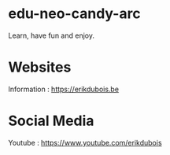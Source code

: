 # edu-neo-candy-arc

Learn, have fun and enjoy.

# Websites

Information : https://erikdubois.be


# Social Media

Youtube  : https://www.youtube.com/erikdubois

